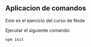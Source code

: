 ## Aplicacion de comandos

Este es el ejercicio del curso de Node

Ejecutar el siguiente comando:
```
npm init
```
